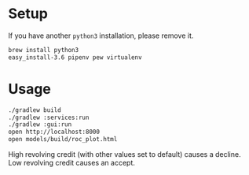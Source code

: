 # Setup

If you have another `python3` installation, please remove it.
```bash
brew install python3
easy_install-3.6 pipenv pew virtualenv
```

# Usage

```bash
./gradlew build
./gradlew :services:run
./gradlew :gui:run
open http://localhost:8000
open models/build/roc_plot.html
```

High revolving credit (with other values set to default) causes a decline. Low revolving credit causes an accept.
